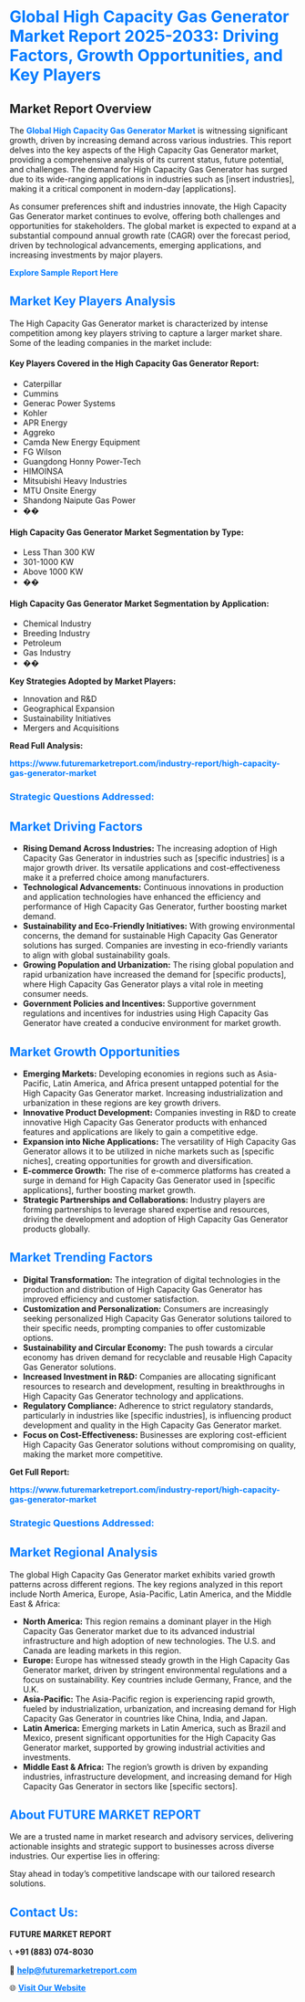 <h1 style="color: #007BFF;">Global High Capacity Gas Generator Market Report 2025-2033: Driving Factors, Growth Opportunities, and Key Players</h1>

<section id="overview">
<h2>Market Report Overview</h2>
<p>The <a href="https://www.futuremarketreport.com/industry-report/high-capacity-gas-generator-market" style="color: #007BFF; text-decoration: none;"><strong>Global High Capacity Gas Generator Market</strong></a> is witnessing significant growth, driven by increasing demand across various industries. This report delves into the key aspects of the High Capacity Gas Generator market, providing a comprehensive analysis of its current status, future potential, and challenges. The demand for High Capacity Gas Generator has surged due to its wide-ranging applications in industries such as [insert industries], making it a critical component in modern-day [applications].</p>
<p>As consumer preferences shift and industries innovate, the High Capacity Gas Generator market continues to evolve, offering both challenges and opportunities for stakeholders. The global market is expected to expand at a substantial compound annual growth rate (CAGR) over the forecast period, driven by technological advancements, emerging applications, and increasing investments by major players.</p>
</section>

<section id="overview">
<p><a href="https://www.futuremarketreport.com/request-sample/reportId=117923" style="color: #007BFF; text-decoration: none;"><strong>Explore Sample Report Here</strong></a></p>
</section>

<section id="key-players">
<h2 style="color: #007BFF;">Market Key Players Analysis</h2>
<p>The High Capacity Gas Generator market is characterized by intense competition among key players striving to capture a larger market share. Some of the leading companies in the market include:</p>
<h4>Key Players Covered in the High Capacity Gas Generator Report:</h4>
<ul><li>Caterpillar</li><li>Cummins</li><li>Generac Power Systems</li><li>Kohler</li><li>APR Energy</li><li>Aggreko</li><li>Camda New Energy Equipment</li><li>FG Wilson</li><li>Guangdong Honny Power-Tech</li><li>HIMOINSA</li><li>Mitsubishi Heavy Industries</li><li>MTU Onsite Energy</li><li>Shandong Naipute Gas Power</li><li>��</li></ul>
<h4>High Capacity Gas Generator Market Segmentation by Type:</h4>
<ul><li>Less Than 300 KW</li><li>301-1000 KW</li><li>Above 1000 KW</li><li>��</li></ul>

<h4>High Capacity Gas Generator Market Segmentation by Application:</h4>
<ul><li>Chemical Industry</li><li>Breeding Industry</li><li>Petroleum</li><li>Gas Industry</li><li>��</li></ul>
<p><strong>Key Strategies Adopted by Market Players:</strong></p>
<ul>
<li>Innovation and R&D</li>
<li>Geographical Expansion</li>
<li>Sustainability Initiatives</li>
<li>Mergers and Acquisitions</li>
</ul>
</section>

<section>
<p><strong>Read Full Analysis: </strong></p><a href="https://www.futuremarketreport.com/industry-report/high-capacity-gas-generator-market" style="color: #007BFF; text-decoration: none;"><strong>https://www.futuremarketreport.com/industry-report/high-capacity-gas-generator-market</strong></a>
<h3 style="color: #007BFF;">Strategic Questions Addressed:</h3>
</section>

<section id="driving-factors">
<h2 style="color: #007BFF;">Market Driving Factors</h2>
<ul>
<li><strong>Rising Demand Across Industries:</strong> The increasing adoption of High Capacity Gas Generator in industries such as [specific industries] is a major growth driver. Its versatile applications and cost-effectiveness make it a preferred choice among manufacturers.</li>
<li><strong>Technological Advancements:</strong> Continuous innovations in production and application technologies have enhanced the efficiency and performance of High Capacity Gas Generator, further boosting market demand.</li>
<li><strong>Sustainability and Eco-Friendly Initiatives:</strong> With growing environmental concerns, the demand for sustainable High Capacity Gas Generator solutions has surged. Companies are investing in eco-friendly variants to align with global sustainability goals.</li>
<li><strong>Growing Population and Urbanization:</strong> The rising global population and rapid urbanization have increased the demand for [specific products], where High Capacity Gas Generator plays a vital role in meeting consumer needs.</li>
<li><strong>Government Policies and Incentives:</strong> Supportive government regulations and incentives for industries using High Capacity Gas Generator have created a conducive environment for market growth.</li>
</ul>
</section>

<section id="growth-opportunities">
<h2 style="color: #007BFF;">Market Growth Opportunities</h2>
<ul>
<li><strong>Emerging Markets:</strong> Developing economies in regions such as Asia-Pacific, Latin America, and Africa present untapped potential for the High Capacity Gas Generator market. Increasing industrialization and urbanization in these regions are key growth drivers.</li>
<li><strong>Innovative Product Development:</strong> Companies investing in R&D to create innovative High Capacity Gas Generator products with enhanced features and applications are likely to gain a competitive edge.</li>
<li><strong>Expansion into Niche Applications:</strong> The versatility of High Capacity Gas Generator allows it to be utilized in niche markets such as [specific niches], creating opportunities for growth and diversification.</li>
<li><strong>E-commerce Growth:</strong> The rise of e-commerce platforms has created a surge in demand for High Capacity Gas Generator used in [specific applications], further boosting market growth.</li>
<li><strong>Strategic Partnerships and Collaborations:</strong> Industry players are forming partnerships to leverage shared expertise and resources, driving the development and adoption of High Capacity Gas Generator products globally.</li>
</ul>
</section>

<section id="trending-factors">
<h2 style="color: #007BFF;">Market Trending Factors</h2>
<ul>
<li><strong>Digital Transformation:</strong> The integration of digital technologies in the production and distribution of High Capacity Gas Generator has improved efficiency and customer satisfaction.</li>
<li><strong>Customization and Personalization:</strong> Consumers are increasingly seeking personalized High Capacity Gas Generator solutions tailored to their specific needs, prompting companies to offer customizable options.</li>
<li><strong>Sustainability and Circular Economy:</strong> The push towards a circular economy has driven demand for recyclable and reusable High Capacity Gas Generator solutions.</li>
<li><strong>Increased Investment in R&D:</strong> Companies are allocating significant resources to research and development, resulting in breakthroughs in High Capacity Gas Generator technology and applications.</li>
<li><strong>Regulatory Compliance:</strong> Adherence to strict regulatory standards, particularly in industries like [specific industries], is influencing product development and quality in the High Capacity Gas Generator market.</li>
<li><strong>Focus on Cost-Effectiveness:</strong> Businesses are exploring cost-efficient High Capacity Gas Generator solutions without compromising on quality, making the market more competitive.</li>
</ul>
</section>

<section>
<p><strong>Get Full Report: </strong></p><a href="https://www.futuremarketreport.com/industry-report/high-capacity-gas-generator-market" style="color: #007BFF; text-decoration: none;"><strong>https://www.futuremarketreport.com/industry-report/high-capacity-gas-generator-market</strong></a>
<h3 style="color: #007BFF;">Strategic Questions Addressed:</h3>
</section>


<section id="regional-analysis">
<h2 style="color: #007BFF;">Market Regional Analysis</h2>
<p>The global High Capacity Gas Generator market exhibits varied growth patterns across different regions. The key regions analyzed in this report include North America, Europe, Asia-Pacific, Latin America, and the Middle East & Africa:</p>
<ul>
<li><strong>North America:</strong> This region remains a dominant player in the High Capacity Gas Generator market due to its advanced industrial infrastructure and high adoption of new technologies. The U.S. and Canada are leading markets in this region.</li>
<li><strong>Europe:</strong> Europe has witnessed steady growth in the High Capacity Gas Generator market, driven by stringent environmental regulations and a focus on sustainability. Key countries include Germany, France, and the U.K.</li>
<li><strong>Asia-Pacific:</strong> The Asia-Pacific region is experiencing rapid growth, fueled by industrialization, urbanization, and increasing demand for High Capacity Gas Generator in countries like China, India, and Japan.</li>
<li><strong>Latin America:</strong> Emerging markets in Latin America, such as Brazil and Mexico, present significant opportunities for the High Capacity Gas Generator market, supported by growing industrial activities and investments.</li>
<li><strong>Middle East & Africa:</strong> The region’s growth is driven by expanding industries, infrastructure development, and increasing demand for High Capacity Gas Generator in sectors like [specific sectors].</li>
</ul>
</section>

<footer>
<h2 style="color: #007BFF;">About FUTURE MARKET REPORT</h2>
<p>We are a trusted name in market research and advisory services, delivering actionable insights and strategic support to businesses across diverse industries. Our expertise lies in offering:</p>

<p>Stay ahead in today’s competitive landscape with our tailored research solutions.</p>

<h2 style="color: #007BFF;">Contact Us:</h2>
<p><strong>FUTURE MARKET REPORT</strong></p>
<p>📞 <strong>+91 (883) 074-8030</strong></p>
<p>📧 <strong><a href="mailto:help@futuremarketreport.com" style="color: #007BFF;">help@futuremarketreport.com</a></strong></p>
<p>🌐 <strong><a href="https://www.futuremarketreport.com/" style="color: #007BFF;">Visit Our Website</a></strong></p>
</footer>